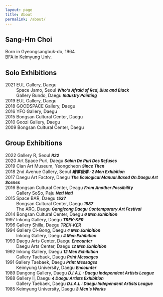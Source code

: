 ```yaml
---
layout: page
title: About
permalink: /about/
---
```


## **Sang-Hm Choi**<br>

Born in Gyeongsangbuk-do, 1964<br>
BFA in Keimyung Univ.

## **Solo Exhibitions**<br>

2021 EUL Gallery, Daegu<br>
&ensp;&ensp;&ensp;&ensp;&ensp;Space Jamo, Seoul ***<font size="2">Who's Afraid of Red, Blue and Black</font>***<br>
&ensp;&ensp;&ensp;&ensp;&ensp;Gallery Bundo, Daegu ***<font size="2">Industry Painting</font>***<br>
2019 EUL Gallery, Daegu<br>
2018 GOODSPACE Gallery, Daegu<br>
2016 YFO Gallery, Daegu<br>
2015 Bongsan Cultural Center, Daegu<br>
2010 Goozi Gallery, Daegu<br>
2009 Bongsan Cultural Center, Daegu<br>

## **Group Exhibitions**<br>

2022 Gallery R, Seoul ***<font size="2">R22</font>***<br>
2020 Art Space Purl, Daegu ***<font size="2">Salon De Purl Des Refuses</font>***<br>
2019 Cian Art Museum, Yeongcheon ***<font size="2">Since Then</font>***<br>
2018 2nd Avenue Gallery, Seoul ***<font size="2">繪事後素 : 2 Men Exhibition</font>***<br>
2017 Daegu Art Factory, Daegu ***<font size="2">The Ecological Manual Based On Daegu Art Scenes</font>***<br>
2016 Bongsan Cultural Center, Deagu ***<font size="2">From Another Possibility</font>***<br>
&ensp;&ensp;&ensp;&ensp;&ensp;Gallery SoSo, Paju ***<font size="2">Neti Neti</font>***<br>
2015 Space BAR, Daegu ***<font size="2">1537</font>***<br>
&ensp;&ensp;&ensp;&ensp;&ensp;Bongsan Cultural Center, Daegu ***<font size="2">1587</font>***<br>
&ensp;&ensp;&ensp;&ensp;&ensp;The ARC, Daegu ***<font size="2">Gangjeong Daegu Contemporary Art Festival</font>***<br>
2014 Bongsan Cultural Center, Daegu ***<font size="2">6 Men Exhibition</font>***<br>
1997 Inkong Gallery, Daegu ***<font size="2">TREK-KER</font>***<br>
1996 Gallery Shilla, Daegu ***<font size="2">TREK-KER</font>***<br>
1994 Gallery Ci-Gong, Daegu ***<font size="2">4 Men Exhibition</font>***<br>
&ensp;&ensp;&ensp;&ensp;&ensp;Inkong Gallery, Daegu ***<font size="2">4 Men Exhibition</font>***<br>
1993 Daegu Arts Center, Daegu ***<font size="2">Encounter</font>***<br>
&ensp;&ensp;&ensp;&ensp;&ensp;Daegu Arts Center, Daegu ***<font size="2">12 Men Exhibition</font>***<br>
1992 Inkong Gallery, Daegu ***<font size="2">12 Men Exhibition</font>***<br>
&ensp;&ensp;&ensp;&ensp;&ensp;Gallery Taebaek, Daegu ***<font size="2">Print Messages</font>***<br>
1991 Gallery Taebaek, Daegu ***<font size="2">Print Messages</font>***<br>
&ensp;&ensp;&ensp;&ensp;&ensp;Keimyung University, Daegu ***<font size="2">Encounter</font>***<br>
1989 Dangong Gallery, Daegu ***<font size="2">D.I.A.L : Daegu Independent Artists League</font>***<br>
1988 Gallery Il, Daegu ***<font size="2">4 Daegu Artists Exhibition</font>***<br>
&ensp;&ensp;&ensp;&ensp;&ensp;Gallery Taebaek, Daegu ***<font size="2">D.I.A.L : Daegu Independent Artists League</font>***<br>
1985 Keimyung University, Daegu ***<font size="2">3 Men's Works</font>***<br>